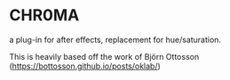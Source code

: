 # CHR0MA
a plug-in for after effects, replacement for hue/saturation.

This is heavily based off the work of Björn Ottosson (https://bottosson.github.io/posts/oklab/)
